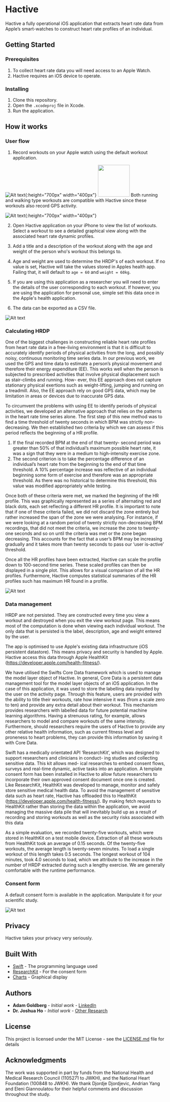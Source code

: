 # Hactive

Hactive a fully operational iOS application that extracts heart rate data from Apple’s smart-watches to construct heart rate profiles of an individual.

## Getting Started

### Prerequisites

1. To collect heart rate data you will need access to an Apple Watch.
2. Hactive requires an iOS device to operate.

### Installing

1. Clone this repository.
2. Open the `.xcodeproj` file in Xcode.
3. Run the application.


## How it works

### User flow

1. Record workouts on your Apple watch using the default workout application.

![Alt text](img/workout-app.png?raw=true "Workout type"){:height="700px" width="400px"}
<img src="img/workout-app.png" width="100" height="100">
Both running and walking type workouts are compatible with Hactive since these workouts also record GPS activity.

![Alt text](img/indoor-run.png?raw=true "Workout type"){:height="700px" width="400px"}

2. Open Hactive application on your iPhone to view the list of workouts. Select a workout to see a detailed graphical view along with the associated heart rate dynamic profiles.

3. Add a title and a description of the workout along with the age and weight of the person who's workout this belongs to.

4. Age and weight are used to determine the HRDP's of each workout. If no value is set, Hactive will take the values stored in Apples health app. Failing that, it will default to `age = 60` and `weight = 60kg`. 

5. If you are using this application as a researcher you will need to enter the details of the user corresponding to each workout. If however, you are using the application for personal use, simple set this data once in the Apple's health application.  

6. The data can be exported as a CSV file.

![Alt text](img/labelling-data.png?raw=true "Labelling Data")

### Calculating HRDP

One of the biggest challenges in constructing reliable heart rate profiles from heart rate data in a free-living environment is that it is difficult to accurately identify periods of physical activities from the long, and possibly noisy, continuous monitoring time series data. In our previous work, we used the GPS and time data to estimate a person’s physical movement and therefore their energy expenditure (EE). This works well when the person is subjected to prescribed activities that involve physical displacement such as stair-climbs and running. How- ever, this EE approach does not capture stationary physical exertions such as weight-lifting, jumping and running on a treadmill. Also, the EE approach rely on good GPS data, which may be limitation in areas or devices due to inaccurate GPS data.

To circumvent the problems with using EE to identify periods of physical activities, we developed an alternative approach that relies on the patterns in the heart rate time series alone. The first step of this new method was to find a time threshold of twenty seconds in which BPM was strictly non- decreasing. We then established two criteria by which we can assess if this period reflects the beginning of a HR profile.

1. If the final recorded BPM at the end of that twenty- second period was greater than 50% of that individual’s
maximum possible heart rate, it was a sign that they
were in a medium to high-intensity exercise zone.
2. The second criterion is to take the percentage difference of an individual’s heart rate from the beginning to the end of that time threshold. A 10% percentage increase was reflective of an individual beginning some form of exercise and therefore was an appropriate threshold. As there was no historical to determine this threshold, this value was modified appropriately while testing.

Once both of these criteria were met, we marked the beginning of the HR profile. This was graphically represented as a series of alternating red and black dots, each set reflecting a different HR profile. It is important to note that if one of these criteria failed, we did not discard the zone entirely but rather increased the span of the zone we were analysing. For instance, if we were looking at a random period of twenty strictly non-decreasing BPM recordings, that did not meet the criteria, we increase the zone to twenty-one seconds and so on until the criteria was met or the zone began decreasing. This accounts for the fact that a user’s BPM may be increasing gradually and it takes more than twenty seconds to pass our ‘user is-active’ threshold.

Once all the HR profiles have been extracted, Hactive can scale the profile down to 100-second time series. These scaled profiles can then be displayed in a single plot. This allows for a visual comparison of all the HR profiles. Furthermore, Hactive computes statistical summaries of the HR profiles such has maximum HR found in a profile.

![Alt text](img/hrdp.png?raw=true "HRDP")

### Data management

HRDP are not persisted. They are constructed every time you view a workout and destroyed when you exit the view workout page. This means most of the computation is done when viewing each individual workout. The only data that is persisted is the label, description, age and weight entered by the user. 

The app is optimised to use Apple's existing data infrastructure (iOS persistent datastore). This means privacy and security is handled by Apple. Hactive access this data through Apple HealthKit (https://developer.apple.com/health-fitness/).

We have utilised the Swifts Core Data framework which is used to manage the model layer object of Hactive. In general, Core Data is a persistent data management tool for the model layer objects of an iOS application. In the case of this application, it was used to store the labelling data inputted by the user on the activity page. Through this feature, users are provided with the ability to title their workouts, rate how intensive it was (from a scale zero to ten) and provide any extra detail about their workout. This mechanism provides researchers with labelled data for future potential machine learning algorithms. Having a strenuous rating, for example, allows researchers to model and compare workouts of the same intensity. Furthermore, should researchers require the users of Hactive to provide any other relative health information, such as current fitness level and proneness to heart problems, they can provide this information by saving it with Core Data.

Swift has a medically orientated API ‘ResearchKit’, which was designed to support researchers and clinicians in conduct- ing studies and collecting sensitive data. This kit allows med- ical researches to embed consent flows, surveys and real-time dynamic, active tasks into an application. A template consent form has been installed in Hactive to allow future researchers to incorporate their own approved consent document once one is created. Like ResearchKit, HealthKit was developed to manage, monitor and safely store sensitive medical health data. To avoid the management of sensitive data such as heart rate, Hactive has offloaded this to HealthKit (https://developer.apple.com/health-fitness/). By making fetch requests to HealthKit rather than storing the data within the application, we avoid managing the massive data pile that will inevitably build up as a result of recording and storing workouts as well as the security risks associated with this data 

As a simple evaluation, we recorded twenty-five workouts, which were stored in HealthKit on a test mobile device. Extraction of all these workouts from HealthKit took an average of 0.15 seconds. Of the twenty-five workouts, the average length is twenty-seven minutes. To load a single workout of this length takes 0.5 seconds. The longest workout of 104 minutes, took 4.0 seconds to load, which we attribute to the increase in the number of HRDP extracted during such a lengthy exercise. We are generally comfortable with the runtime performance.

### Consent form

A default consent form is available in the application. Manipulate it for your scientific study.

![Alt text](img/consent-form.png?raw=true "Consent Form")

## Privacy

Hactive takes your privacy very seriously.

## Built With

* [Swift](https://developer.apple.com/documentation/swift) - The programming language used
* [ResearchKit](https://github.com/researchkit/) - For the consent form
* [Charts](https://github.com/danielgindi/Charts/) - Graphical display

## Authors

* **Adam Goldberg** - *Initial work* - [LinkedIn](https://www.linkedin.com/in/goldadamb/)
* **Dr. Joshua Ho** - *Initial work*  - [Other Research](https://scholar.google.com/citations?hl=en&user=3kVPIhQAAAAJ&view_op=list_works&sortby=pubdate)

## License

This project is licensed under the MIT License - see the [LICENSE.md](LICENSE.md) file for details

## Acknowledgments

The work was supported in part by funds from the National Health and Medical Research Council (1105271 to JWKH),
and the National Heart Foundation (100848 to JWKH). We thank Djordje Djordjevic, Andrian Yang and Eleni Giannoulatou for their helpful comments and discussion throughout the study.

